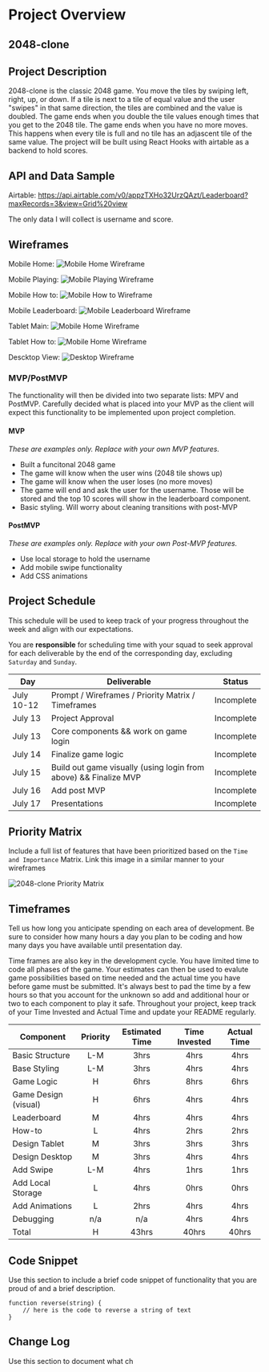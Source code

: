 # Project Overview

## 2048-clone

## Project Description

2048-clone is the classic 2048 game. You move the tiles by swiping left, right, up, or down. If a tile is next to a tile of equal value and the user "swipes" in that same direction, the tiles are combined and the value is doubled. The game ends when you double the tile values enough times that you get to the 2048 tile. The game ends when you have no more moves. This happens when every tile is full and no tile has an adjascent tile of the same value. The project will be built using React Hooks with airtable as a backend to hold scores. 

## API and Data Sample

Airtable: https://api.airtable.com/v0/appzTXHo32UrzQAzt/Leaderboard?maxRecords=3&view=Grid%20view

The only data I will collect is username and score. 

## Wireframes

Mobile Home:
![Mobile Home Wireframe](images/home-page-mobile-wireframe.png)

Mobile Playing:
![Mobile Playing Wireframe](images/playing-page-mobile-wireframe.png)

Mobile How to:
![Mobile How to Wireframe](images/how-to-page-mobile-wireframe.png)

Mobile Leaderboard: 
![Mobile Leaderboard Wireframe](images/leaderboard-mobile-wireframe.png)

Tablet Main:
![Mobile Home Wireframe](images/tablet-main-wireframe.png)

Tablet How to:
![Mobile Home Wireframe](images/tablet-how-to-wireframe.png)

Descktop View:
![Desktop Wireframe](images/desktop-wireframe.png)


### MVP/PostMVP

The functionality will then be divided into two separate lists: MPV and PostMVP.  Carefully decided what is placed into your MVP as the client will expect this functionality to be implemented upon project completion.  

#### MVP 
*These are examples only. Replace with your own MVP features.*

- Built a funcitonal 2048 game
- The game will know when the user wins (2048 tile shows up)
- The game will know when the user loses (no more moves)
- The game will end and ask the user for the username. Those will be stored and the top 10 scores will show in the leaderboard component. 
- Basic styling. Will worry about cleaning transitions with post-MVP

#### PostMVP  
*These are examples only. Replace with your own Post-MVP features.*

- Use local storage to hold the username
- Add mobile swipe functionality
- Add CSS animations

## Project Schedule

This schedule will be used to keep track of your progress throughout the week and align with our expectations.  

You are **responsible** for scheduling time with your squad to seek approval for each deliverable by the end of the corresponding day, excluding `Saturday` and `Sunday`.

|  Day | Deliverable | Status
|---|---| ---|
|July 10-12| Prompt / Wireframes / Priority Matrix / Timeframes | Incomplete
|July 13| Project Approval | Incomplete
|July 13| Core components && work on game login | Incomplete
|July 14| Finalize game logic | Incomplete
|July 15| Build out game visually (using login from above) && Finalize MVP | Incomplete
|July 16| Add post MVP | Incomplete
|July 17| Presentations | Incomplete

## Priority Matrix

Include a full list of features that have been prioritized based on the `Time and Importance` Matrix.  Link this image in a similar manner to your wireframes

![2048-clone Priority Matrix](https://app.lucidchart.com/publicSegments/view/922a5b18-7bef-4a23-a502-481d70467b93/image.png)

## Timeframes

Tell us how long you anticipate spending on each area of development. Be sure to consider how many hours a day you plan to be coding and how many days you have available until presentation day.

Time frames are also key in the development cycle.  You have limited time to code all phases of the game.  Your estimates can then be used to evalute game possibilities based on time needed and the actual time you have before game must be submitted. It's always best to pad the time by a few hours so that you account for the unknown so add and additional hour or two to each component to play it safe. Throughout your project, keep track of your Time Invested and Actual Time and update your README regularly.

| Component | Priority | Estimated Time | Time Invested | Actual Time |
| --- | :---: |  :---: | :---: | :---: |
| Basic Structure | L-M | 3hrs| 4hrs | 4hrs |
| Base Styling | L-M | 3hrs| 4hrs | 4hrs |
| Game Logic | H | 6hrs| 8hrs | 6hrs |
| Game Design (visual) | H | 6hrs| 4hrs | 4hrs |
| Leaderboard | M | 4hrs| 4hrs | 4hrs |
| How-to | L | 4hrs| 2hrs | 2hrs |
| Design Tablet | M | 3hrs| 3hrs | 3hrs |
| Design Desktop | M | 3hrs| 4hrs | 4hrs |
| Add Swipe | L-M | 4hrs| 1hrs | 1hrs |
| Add Local Storage | L | 4hrs| 0hrs | 0hrs |
| Add Animations | L | 2hrs | 4hrs | 4hrs |
| Debugging | n/a | n/a | 4hrs | 4hrs |
| Total | H | 43hrs| 40hrs | 40hrs |

## Code Snippet

Use this section to include a brief code snippet of functionality that you are proud of and a brief description.  

```
function reverse(string) {
	// here is the code to reverse a string of text
}
```

## Change Log
 Use this section to document what ch
